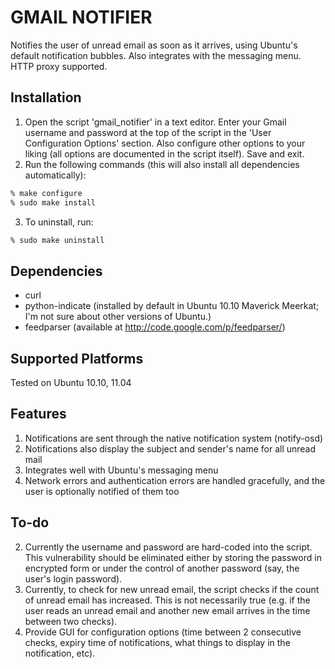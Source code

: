 GMAIL NOTIFIER
==============

Notifies the user of unread email as soon as it arrives, using Ubuntu's default notification bubbles. Also integrates with the messaging menu. HTTP proxy supported.


Installation
------------
1. Open the script 'gmail_notifier' in a text editor. Enter your Gmail username and password at the top of the script in the 'User Configuration Options' section. Also configure other options to your liking (all options are documented in the script itself). Save and exit.
2. Run the following commands (this will also install all dependencies automatically):
```sh
% make configure
% sudo make install
```
3. To uninstall, run:
```sh
% sudo make uninstall
```


Dependencies
------------
- curl
- python-indicate (installed by default in Ubuntu 10.10 Maverick Meerkat; I'm not sure about other versions of Ubuntu.)
- feedparser (available at http://code.google.com/p/feedparser/)


Supported Platforms
-------------------
Tested on Ubuntu 10.10, 11.04


Features
--------
1. Notifications are sent through the native notification system (notify-osd)
2. Notifications also display the subject and sender's name for all unread mail
3. Integrates well with Ubuntu's messaging menu
4. Network errors and authentication errors are handled gracefully, and the user is optionally notified of them too


To-do
-----
2. Currently the username and password are hard-coded into the script. This vulnerability should be eliminated either by storing the password in encrypted form or under the control of another password (say, the user's login password).
3. Currently, to check for new unread email, the script checks if the count of unread email has increased. This is not necessarily true (e.g. if the user reads an unread email and another new email arrives in the time between two checks).
4. Provide GUI for configuration options (time between 2 consecutive checks, expiry time of notifications, what things to display in the notification, etc).
